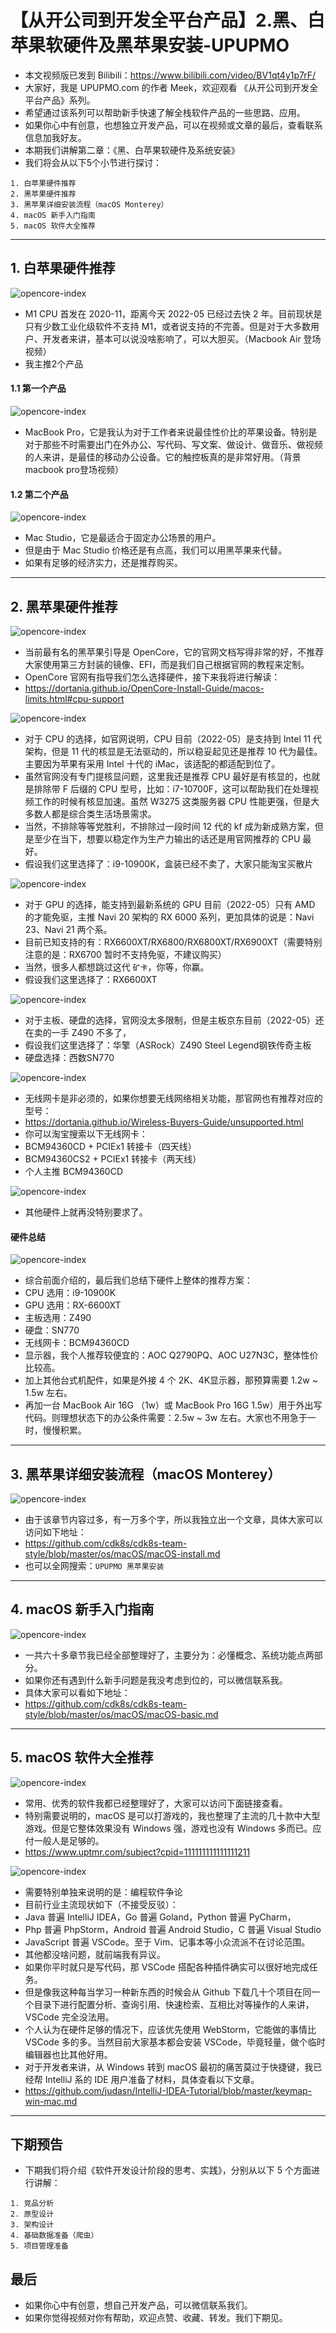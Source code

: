 
# 【从开公司到开发全平台产品】2.黑、白苹果软硬件及黑苹果安装-UPUPMO


- 本文视频版已发到 Bilibili：<https://www.bilibili.com/video/BV1qt4y1p7rF/>
- 大家好，我是 UPUPMO.com 的作者 Meek，欢迎观看 《从开公司到开发全平台产品》系列。
- 希望通过该系列可以帮助新手快速了解全栈软件产品的一些思路、应用。
- 如果你心中有创意，也想独立开发产品，可以在视频或文章的最后，查看联系信息加我好友。
- 本期我们讲解第二章：《黑、白苹果软硬件及系统安装》
- 我们将会从以下5个小节进行探讨：

```
1. 白苹果硬件推荐
2. 黑苹果硬件推荐
3. 黑苹果详细安装流程（macOS Monterey）
4. macOS 新手入门指南
5. macOS 软件大全推荐
```

-------------------------------------------------------------------


## 1. 白苹果硬件推荐

![opencore-index](https://cdn.uptmr.com/upupmo-article/mac/2-macos/m1-cpu.png)


- M1 CPU 首发在 2020-11，距离今天 2022-05 已经过去快 2 年。目前现状是只有少数工业化级软件不支持 M1，或者说支持的不完善。但是对于大多数用户、开发者来讲，基本可以说没啥影响了，可以大胆买。（Macbook Air 登场视频）
- 我主推2个产品

#### 1.1 第一个产品


![opencore-index](https://cdn.uptmr.com/upupmo-article/mac/2-macos/macbook-pro.png)

- MacBook Pro，它是我认为对于工作者来说最佳性价比的苹果设备。特别是对于那些不时需要出门在外办公、写代码、写文案、做设计、做音乐、做视频的人来讲，是最佳的移动办公设备。它的触控板真的是非常好用。（背景macbook pro登场视频）

#### 1.2 第二个产品


![opencore-index](https://cdn.uptmr.com/upupmo-article/mac/2-macos/mac-studio.png)

- Mac Studio，它是最适合于固定办公场景的用户。
- 但是由于 Mac Studio 价格还是有点高，我们可以用黑苹果来代替。
- 如果有足够的经济实力，还是推荐购买。

-------------------------------------------------------------------


## 2. 黑苹果硬件推荐


![opencore-index](https://cdn.uptmr.com/upupmo-article/mac/2-macos/opencore-index.png)

- 当前最有名的黑苹果引导是 OpenCore，它的官网文档写得非常的好，不推荐大家使用第三方封装的镜像、EFI，而是我们自己根据官网的教程来定制。
- OpenCore 官网有指导我们怎么选择硬件，接下来我将进行解读：
- <https://dortania.github.io/OpenCore-Install-Guide/macos-limits.html#cpu-support>

![opencore-index](https://cdn.uptmr.com/upupmo-article/mac/2-macos/opencore-cpu.png)

- 对于 CPU 的选择，如官网说明，CPU 目前（2022-05）是支持到 Intel 11 代架构，但是 11 代的核显是无法驱动的，所以稳妥起见还是推荐 10 代为最佳。主要因为苹果有采用 Intel 十代的 iMac，该适配的都适配到位了。
- 虽然官网没有专门提核显问题，这里我还是推荐 CPU 最好是有核显的，也就是排除带 F 后缀的 CPU 型号，比如：i7-10700F，这可以帮助我们在处理视频工作的时候有核显加速。虽然 W3275 这类服务器 CPU 性能更强，但是大多数人都是综合类生活场景需求。
- 当然，不排除等等党胜利，不排除过一段时间 12 代的 kf 成为新成熟方案，但是至少在当下，想要以稳定作为生产力输出的话还是用官网推荐的 CPU 最好。
- 假设我们这里选择了：i9-10900K，盒装已经不卖了，大家只能淘宝买散片

![opencore-index](https://cdn.uptmr.com/upupmo-article/mac/2-macos/opencore-gpu.png)

- 对于 GPU 的选择，能支持到最新系统的 GPU 目前（2022-05）只有 AMD 的才能免驱，主推 Navi 20 架构的 RX 6000 系列，更加具体的说是：Navi 23、Navi 21 两个系。
- 目前已知支持的有：RX6600XT/RX6800/RX6800XT/RX6900XT（需要特别注意的是：RX6700 暂时不支持免驱，不建议购买）
- 当然，很多人都想跳过这代 `矿卡`，你等，你赢。
- 假设我们这里选择了：RX6600XT

![opencore-index](https://cdn.uptmr.com/upupmo-article/mac/2-macos/opencore-motherboard.png)

- 对于主板、硬盘的选择，官网没太多限制，但是主板京东目前（2022-05）还在卖的一手 Z490 不多了，
- 假设我们这里选择了：华擎（ASRock）Z490 Steel Legend钢铁传奇主板
- 硬盘选择：西数SN770

![opencore-index](https://cdn.uptmr.com/upupmo-article/mac/2-macos/opencore-wifi.png)


- 无线网卡是非必须的，如果你想要无线网络相关功能，那官网也有推荐对应的型号：
- <https://dortania.github.io/Wireless-Buyers-Guide/unsupported.html>
- 你可以淘宝搜索以下无线网卡：
- BCM94360CD + PCIEx1 转接卡（四天线）
- BCM94360CS2 + PCIEx1 转接卡（两天线）
- 个人主推 BCM94360CD

![opencore-index](https://cdn.uptmr.com/upupmo-article/mac/2-macos/opencore-other.png)

- 其他硬件上就再没特别要求了。

#### 硬件总结

![opencore-index](https://cdn.uptmr.com/upupmo-article/mac/2-macos/macos-hardware.png)

- 综合前面介绍的，最后我们总结下硬件上整体的推荐方案：
- CPU 选用：i9-10900K
- GPU 选用：RX-6600XT
- 主板选用：Z490
- 硬盘：SN770
- 无线网卡：BCM94360CD
- 显示器，我个人推荐较便宜的：AOC Q2790PQ、AOC U27N3C，整体性价比较高。
- 加上其他台式机配件，如果是外接 4 个 2K、4K显示器，那预算需要 1.2w ~ 1.5w 左右。
- 再加一台 MacBook Air 16G （1w）或 MacBook Pro 16G 1.5w）用于外出写代码。则理想状态下的办公条件需要：2.5w ~ 3w 左右。大家也不用急于一时，慢慢积累。



-------------------------------------------------------------------


## 3. 黑苹果详细安装流程（macOS Monterey）


![opencore-index](https://cdn.uptmr.com/upupmo-article/mac/2-macos/macos-install-opencore.png)


- 由于该章节内容过多，有一万多个字，所以我独立出一个文章，具体大家可以访问如下地址：
- <https://github.com/cdk8s/cdk8s-team-style/blob/master/os/macOS/macOS-install.md>
- 也可以全网搜索：`UPUPMO 黑苹果安装`


-------------------------------------------------------------------


## 4. macOS 新手入门指南

![opencore-index](https://cdn.uptmr.com/upupmo-article/mac/2-macos/macos-basic.png)


- 一共六十多章节我已经全部整理好了，主要分为：必懂概念、系统功能点两部分。
- 如果你还有遇到什么新手问题是我没考虑到位的，可以微信联系我。
- 具体大家可以看如下地址：
- <https://github.com/cdk8s/cdk8s-team-style/blob/master/os/macOS/macOS-basic.md>

-------------------------------------------------------------------


## 5. macOS 软件大全推荐


![opencore-index](https://cdn.uptmr.com/upupmo-article/mac/2-macos/macos-game.png)


- 常用、优秀的软件我都已经整理好了，大家可以访问下面链接查看。
- 特别需要说明的，macOS 是可以打游戏的，我也整理了主流的几十款中大型游戏。但是它整体效果没有 Windows 强，游戏也没有 Windows 多而已。应付一般人是足够的。
- <https://www.uptmr.com/subject?cpid=111111111111111211>


![opencore-index](https://cdn.uptmr.com/upupmo-article/mac/2-macos/macos-dev-software.png)


- 需要特别单独来说明的是：编程软件争论
- 目前行业主流现状如下（不接受反驳）：
- Java 普遍 IntelliJ IDEA，Go 普遍 Goland，Python 普遍 PyCharm，
- Php 普遍 PhpStorm，Android 普遍 Android Studio，C 普遍 Visual Studio
- JavaScript 普遍 VSCode。至于 Vim、记事本等小众流派不在讨论范围。
- 其他都没啥问题，就前端我有异议。
- 如果你平时就只是写代码，那 VSCode 搭配各种插件确实可以很好地完成任务。
- 但是像我这种每当学习一种新东西的时候会从 Github 下载几十个项目在同一个目录下进行配置分析、查询引用、快速检索、互相比对等操作的人来讲，VSCode 完全没法用。
- 个人认为在硬件足够的情况下，应该优先使用 WebStorm，它能做的事情比 VSCode 多的多。当然目前大家基本都会安装 VSCode，毕竟轻量，做个临时编辑器也比其他好用。
- 对于开发者来讲，从 Windows 转到 macOS 最初的痛苦莫过于快捷键，我已经帮 IntelliJ 系的 IDE 用户准备了材料，具体查看以下文章。
- <https://github.com/judasn/IntelliJ-IDEA-Tutorial/blob/master/keymap-win-mac.md>

-------------------------------------------------------------------


## 下期预告

- 下期我们将介绍《软件开发设计阶段的思考、实践》，分别从以下 5 个方面进行讲解：

```
1. 竞品分析
2. 原型设计
3. 架构设计
4. 基础数据准备（爬虫）
5. 项目管理准备
```

## 最后

- 如果你心中有创意，想自己开发产品，可以微信联系我们。
- 如果你觉得视频对你有帮助，欢迎点赞、收藏、转发。我们下期见。











